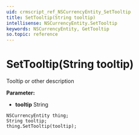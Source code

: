 ```yaml
---
uid: crmscript_ref_NSCurrencyEntity_SetTooltip
title: SetTooltip(String tooltip)
intellisense: NSCurrencyEntity.SetTooltip
keywords: NSCurrencyEntity, GetTooltip
so.topic: reference
---
```


# SetTooltip(String tooltip)

Tooltip or other description

**Parameter:** 
 - **tooltip** String

```crmscript
NSCurrencyEntity thing;
String tooltip;
thing.SetTooltip(tooltip);
```

